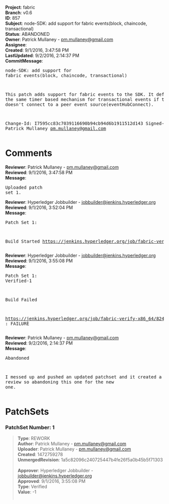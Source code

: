 <strong>Project</strong>: fabric<br><strong>Branch</strong>: v0.6<br><strong>ID</strong>: 857<br><strong>Subject</strong>: node-SDK: add support for fabric events(block, chaincode, transactional)<br><strong>Status</strong>: ABANDONED<br><strong>Owner</strong>: Patrick Mullaney - pm.mullaney@gmail.com<br><strong>Assignee</strong>:<br><strong>Created</strong>: 9/1/2016, 3:47:58 PM<br><strong>LastUpdated</strong>: 9/2/2016, 2:14:37 PM<br><strong>CommitMessage</strong>:<br><pre>node-SDK: add support for fabric events(block, chaincode, transactional)

This patch adds support for fabric events to the SDK. It defaults to
the same timer based mechanism for transactional events if the app
doesn't connect to a peer event source(eventHubConnect).

Change-Id: I7595cc83c7039116690b94cb94d6b1911512d143
Signed-off-by: Patrick Mullaney <pm.mullaney@gmail.com>
</pre><h1>Comments</h1><strong>Reviewer</strong>: Patrick Mullaney - pm.mullaney@gmail.com<br><strong>Reviewed</strong>: 9/1/2016, 3:47:58 PM<br><strong>Message</strong>: <pre>Uploaded patch set 1.</pre><strong>Reviewer</strong>: Hyperledger Jobbuilder - jobbuilder@jenkins.hyperledger.org<br><strong>Reviewed</strong>: 9/1/2016, 3:52:04 PM<br><strong>Message</strong>: <pre>Patch Set 1:

Build Started https://jenkins.hyperledger.org/job/fabric-verify-x86_64/824/</pre><strong>Reviewer</strong>: Hyperledger Jobbuilder - jobbuilder@jenkins.hyperledger.org<br><strong>Reviewed</strong>: 9/1/2016, 3:55:08 PM<br><strong>Message</strong>: <pre>Patch Set 1: Verified-1

Build Failed 

https://jenkins.hyperledger.org/job/fabric-verify-x86_64/824/ : FAILURE</pre><strong>Reviewer</strong>: Patrick Mullaney - pm.mullaney@gmail.com<br><strong>Reviewed</strong>: 9/2/2016, 2:14:37 PM<br><strong>Message</strong>: <pre>Abandoned

I messed up and pushed an updated patchset and it created a new review so abandoning this one for the new one.</pre><h1>PatchSets</h1><h3>PatchSet Number: 1</h3><blockquote><strong>Type</strong>: REWORK<br><strong>Author</strong>: Patrick Mullaney - pm.mullaney@gmail.com<br><strong>Uploader</strong>: Patrick Mullaney - pm.mullaney@gmail.com<br><strong>Created</strong>: 1472759278<br><strong>UnmergedRevision</strong>: 1a5c82096c240725447b4fe26f5a0b45b5f71303<br><br><strong>Approver</strong>: Hyperledger Jobbuilder - jobbuilder@jenkins.hyperledger.org<br><strong>Approved</strong>: 9/1/2016, 3:55:08 PM<br><strong>Type</strong>: Verified<br><strong>Value</strong>: -1<br><br></blockquote>